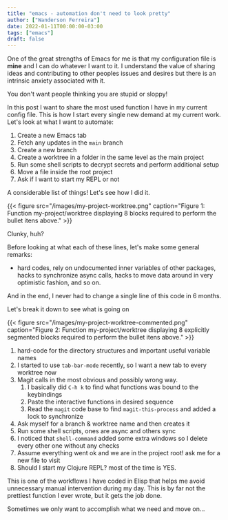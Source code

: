 ```yaml
---
title: "emacs - automation don't need to look pretty"
author: ["Wanderson Ferreira"]
date: 2022-01-11T00:00:00-03:00
tags: ["emacs"]
draft: false
---
```


One of the great strengths of Emacs for me is that my configuration file is
****mine**** and I can do whatever I want to it. I understand the value of sharing
ideas and contributing to other peoples issues and desires but there is an
intrinsic anxiety associated with it.

You don't want people thinking you are stupid or sloppy!

In this post I want to share the most used function I have in my current config
file. This is how I start every single new demand at my current work. Let's look
at what I want to automate:

1.  Create a new Emacs tab
2.  Fetch any updates in the `main` branch
3.  Create a new branch
4.  Create a worktree in a folder in the same level as the main project
5.  Run some shell scripts to decrypt secrets and perform additional setup
6.  Move a file inside the root project
7.  Ask if I want to start my REPL or not

A considerable list of things! Let's see how I did it.

{{< figure src="/images/my-project-worktree.png" caption="Figure 1: Function my-project/worktree displaying 8 blocks required to perform the bullet itens above." >}}

Clunky, huh?

Before looking at what each of these lines, let's make some general remarks:

-   hard codes, rely on undocumented inner variables of other packages, hacks to
    synchronize async calls, hacks to move data around in very optimistic fashion,
    and so on.

And in the end, I never had to change a single line of this code in 6 months.

Let's break it down to see what is going on

{{< figure src="/images/my-project-worktree-commented.png" caption="Figure 2: Function my-project/worktree displaying 8 explicitly segmented blocks required to perform the bullet itens above." >}}

1.  hard-code for the directory structures and important useful variable names
2.  I started to use `tab-bar-mode` recently, so I want a new tab to every worktree now
3.  Magit calls in the most obvious and possibly wrong way.
    1.  I basically did `C-h k` to find what functions was bound to the keybindings
    2.  Paste the interactive functions in desired sequence
    3.  Read the `magit` code base to find `magit-this-process` and added a lock to synchronize
4.  Ask myself for a branch & worktree name and then creates it
5.  Run some shell scripts, ones are async and others sync
6.  I noticed that `shell-command` added some extra windows so I delete every other one without any checks
7.  Assume everything went ok and we are in the project root! ask me for a new file to visit
8.  Should I start my Clojure REPL? most of the time is YES.

This is one of the workflows I have coded in Elisp that helps me avoid
unnecessary manual intervention during my day. This is by far not the prettiest
function I ever wrote, but it gets the job done.

Sometimes we only want to accomplish what we need and move on...
